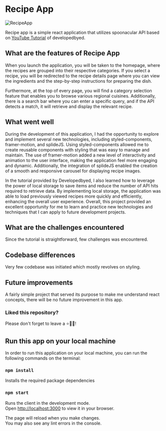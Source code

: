 # Recipe App

![RecipeApp](https://i.ibb.co/5cRss23/recipe-app.png)

Recipe app is a simple react application that utilizes spoonacular API based on [YouTube Tutorial](https://www.youtube.com/watch?v=xc4uOzlndAk) of developedbyed.

## What are the features of Recipe App

When you launch the application, you will be taken to the homepage, where the recipes are grouped into their respective categories. If you select a recipe, you will be redirected to the recipe details page where you can view the ingredients and the step-by-step instructions for preparing the dish.

Furthermore, at the top of every page, you will find a category selection feature that enables you to browse various regional cuisines. Additionally, there is a search bar where you can enter a specific query, and if the API detects a match, it will retrieve and display the relevant recipe.

## What went well

During the development of this application, I had the opportunity to explore and implement several new technologies, including styled-components, framer-motion, and splideJS. Using styled-components allowed me to create reusable components with styling that was easy to manage and maintain. The use of framer-motion added a new level of interactivity and animation to the user interface, making the application feel more engaging and dynamic. Additionally, the integration of splideJS enabled the creation of a smooth and responsive carousel for displaying recipe images.

In the tutorial provided by Developedbyed, I also learned how to leverage the power of local storage to save items and reduce the number of API hits required to retrieve data. By implementing local storage, the application was able to load previously viewed recipes more quickly and efficiently, enhancing the overall user experience. Overall, this project provided an excellent opportunity for me to learn and practice new technologies and techniques that I can apply to future development projects.

## What are the challenges encountered

Since the tutorial is straightforward, few challenges was encountered.

## Codebase differences

Very few codebase was initiated which mostly revolves on styling.

## Future improvements

A fairly simple project that served its purpose to make me understand react concepts, there will be no future improvement in this app.

### Liked this repository?

Please don't forget to leave a ⭐🙏🏻!

## Run this app on your local machine

In order to run this application on your local machine, you can run the following commands on the terminal:

### `npm install`

Installs the required package dependencies

### `npm start`

Runs the client in the development mode.\
Open [http://localhost:3000](http://localhost:3000) to view it in your browser.

The page will reload when you make changes.\
You may also see any lint errors in the console.
